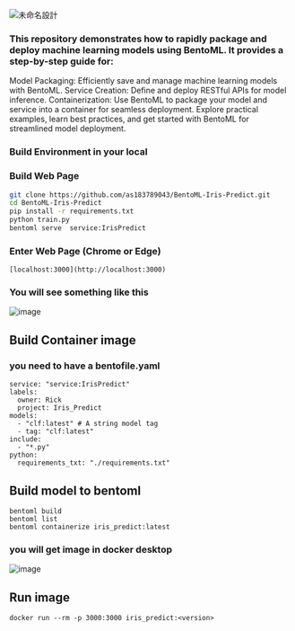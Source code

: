 
![未命名設計](https://github.com/user-attachments/assets/d2f47d4e-2fa2-4c34-b416-89591a2b9722)

### This repository demonstrates how to rapidly package and deploy machine learning models using BentoML. It provides a step-by-step guide for:

Model Packaging: Efficiently save and manage machine learning models with BentoML.
Service Creation: Define and deploy RESTful APIs for model inference.
Containerization: Use BentoML to package your model and service into a container for seamless deployment.
Explore practical examples, learn best practices, and get started with BentoML for streamlined model deployment.


### Build Environment in your local 

### Build Web Page 
```bash
git clone https://github.com/as183789043/BentoML-Iris-Predict.git
cd BentoML-Iris-Predict
pip install -r requirements.txt
python train.py
bentoml serve  service:IrisPredict
```

### Enter Web Page (Chrome or Edge)
```
[localhost:3000](http://localhost:3000)
```
### You will see something like this
![image](https://github.com/user-attachments/assets/54f838a8-4cd0-4af8-9732-7e27eb4e97c5)

## Build Container image 
### you need to have a bentofile.yaml
```yanl
service: "service:IrisPredict"
labels:
  owner: Rick
  project: Iris_Predict
models:
  - "clf:latest" # A string model tag
  - tag: "clf:latest"
include:
  - "*.py"
python:
  requirements_txt: "./requirements.txt"
```

## Build model to bentoml 
```
bentoml build
bentoml list
bentoml containerize iris_predict:latest
```

### you will get image in docker desktop
![image](https://github.com/user-attachments/assets/ef1a6015-4008-471c-97f5-0c80d94296d4)


## Run image
```
docker run --rm -p 3000:3000 iris_predict:<version>
```




